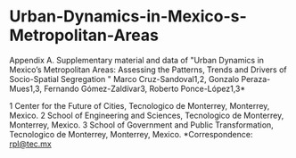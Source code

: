 # Urban-Dynamics-in-Mexico-s-Metropolitan-Areas
Appendix A. Supplementary material and data of "Urban Dynamics in Mexico’s Metropolitan Areas: Assessing the Patterns, Trends and Drivers of Socio-Spatial Segregation "
Marco Cruz-Sandoval1,2, Gonzalo Peraza-Mues1,3, Fernando Gómez-Zaldívar3, Roberto Ponce-López1,3*

1 Center for the Future of Cities, Tecnologico de Monterrey, Monterrey, Mexico. 
2 School of Engineering and Sciences, Tecnologico de Monterrey, Monterrey, Mexico. 
3 School of Government and Public Transformation, Tecnologico de Monterrey, Monterrey, Mexico. 
*Correspondence:  rpl@tec.mx
